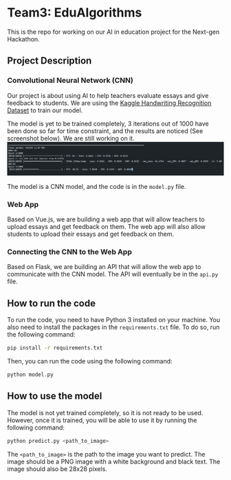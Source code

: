 # Team3: EduAIgorithms

This is the repo for working on our AI in education project for the Next-gen Hackathon.

## Project Description

### Convolutional Neural Network (CNN)

Our project is about using AI to help teachers evaluate essays and give feedback to students. We are using the [Kaggle Handwriting Recognition Dataset](https://www.kaggle.com/datasets/landlord/handwriting-recognition) to train our model.

The model is yet to be trained completely, 3 iterations out of 1000 have been done so far for time constraint, and the results are noticed (See screenshot below). We are still working on it.
![Alt text](image.png)

The model is a CNN model, and the code is in the `model.py` file. 

### Web App

Based on Vue.js, we are building a web app that will allow teachers to upload essays and get feedback on them. The web app will also allow students to upload their essays and get feedback on them.

### Connecting the CNN to the Web App

Based on Flask, we are building an API that will allow the web app to communicate with the CNN model. The API will eventually be in the `api.py` file.

## How to run the code

To run the code, you need to have Python 3 installed on your machine. You also need to install the packages in the `requirements.txt` file. To do so, run the following command:

```bash
pip install -r requirements.txt
```

Then, you can run the code using the following command:

```bash
python model.py
```

## How to use the model

The model is not yet trained completely, so it is not ready to be used. However, once it is trained, you will be able to use it by running the following command:

```bash
python predict.py <path_to_image>
```

The `<path_to_image>` is the path to the image you want to predict. The image should be a PNG image with a white background and black text. The image should also be 28x28 pixels.

